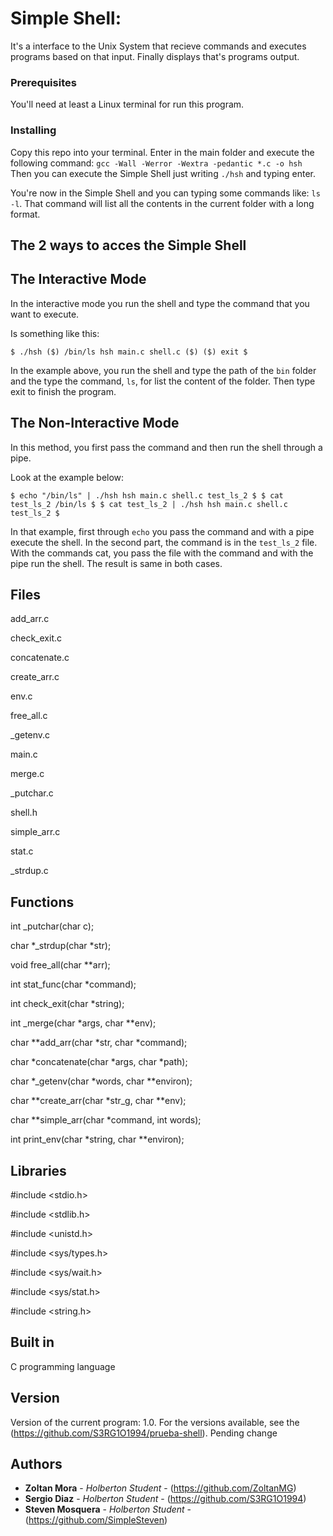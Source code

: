 # Simple Shell:

It's a interface to the Unix System that recieve commands and executes programs based on that input. Finally displays that's programs output.

### Prerequisites

You'll need at least a Linux terminal for run this program.

### Installing

Copy this repo into your terminal. Enter in the main folder and execute the following command: `gcc -Wall -Werror -Wextra -pedantic *.c -o hsh`
Then you can execute the Simple Shell just writing `./hsh` and typing enter.

You're now in the Simple Shell and you can typing some commands like: `ls -l`. That command will list all the contents in the current folder with
a long format.

## The 2 ways to acces the Simple Shell

## The Interactive Mode

In the interactive mode you run the shell and type the command that you want to execute.

Is something like this:

`$ ./hsh
($) /bin/ls
hsh main.c shell.c
($)
($) exit
$`

In the example above, you run the shell and type the path of the `bin` folder and the type the command, `ls`, for list the content of the folder.
Then type exit to finish the program.

## The Non-Interactive Mode

In this method, you first pass the command and then run the shell through a pipe.

Look at the example below:

`$ echo "/bin/ls" | ./hsh
hsh main.c shell.c test_ls_2
$
$ cat test_ls_2
/bin/ls
$
$ cat test_ls_2 | ./hsh
hsh main.c shell.c test_ls_2
$`

In that example, first through `echo` you pass the command and with a pipe execute the shell. In the second part,
the command is in the `test_ls_2` file. With the commands cat, you pass the file with the command and with the pipe run
the shell. The result is same in both cases.

## Files

add_arr.c

check_exit.c

concatenate.c

create_arr.c

env.c

free_all.c

_getenv.c

main.c

merge.c

_putchar.c

shell.h

simple_arr.c

stat.c

_strdup.c

## Functions

int _putchar(char c);

char *_strdup(char *str);

void free_all(char **arr);

int stat_func(char *command);

int check_exit(char *string);

int _merge(char *args, char **env);

char **add_arr(char *str, char *command);

char *concatenate(char *args, char *path);

char *_getenv(char *words, char **environ);

char **create_arr(char *str_g, char **env);

char **simple_arr(char *command, int words);

int print_env(char *string, char **environ);

## Libraries

#include <stdio.h>

#include <stdlib.h>

#include <unistd.h>

#include <sys/types.h>

#include <sys/wait.h>

#include <sys/stat.h>

#include <string.h>

## Built in

C programming language

## Version

Version of the current program: 1.0. For the versions available, see the (https://github.com/S3RG1O1994/prueba-shell). Pending change

## Authors

* **Zoltan Mora**   -   *Holberton Student* - (https://github.com/ZoltanMG)
* **Sergio Diaz**   -   *Holberton Student* - (https://github.com/S3RG1O1994)
* **Steven Mosquera** - *Holberton Student* - (https://github.com/SimpleSteven)
